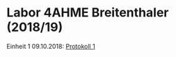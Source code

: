 # Labor 4AHME Breitenthaler (2018/19)


Einheit 1 09.10.2018: [Protokoll 1](protokoll_g1_brelom15_091018.md)



